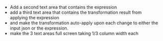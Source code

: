- Add a second text area that contains the expression
- add a third text area that contains the transformation result from applying the expression
- and make the transformation auto-apply upon each change to either the input json or the expression.
- make the 3 text areas full screen taking 1/3 column width each
